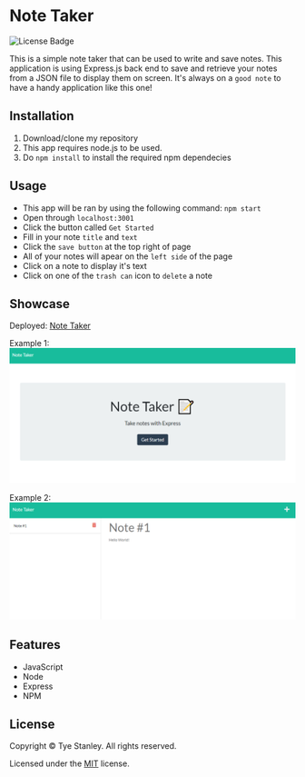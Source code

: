 # Note Taker

![License Badge](https://img.shields.io/github/license/TyeStanley/note-taker)

This is a simple note taker that can be used to write and save notes. This application is using Express.js back end to save and retrieve your notes from a JSON file to display them on screen. It's always on a `good note` to have a handy application like this one!

## Installation

1. Download/clone my repository
2. This app requires node.js to be used.
3. Do `npm install` to install the required npm dependecies

## Usage

* This app will be ran by using the following command: `npm start`
* Open through `localhost:3001`
* Click the button called `Get Started`
* Fill in your note `title` and `text`
* Click the `save button` at the top right of page
* All of your notes will apear on the `left side` of the page
* Click on a note to display it's text
* Click on one of the `trash can` icon to `delete` a note

## Showcase

Deployed: [Note Taker](https://tye-note-taker.herokuapp.com/)

Example 1:
![Example-1](./public/assets/images/note-taker1.PNG)

Example 2: 
![Example-2](./public/assets/images/note-taker2.PNG)

## Features

* JavaScript
* Node
* Express
* NPM

## License

Copyright &copy; Tye Stanley. All rights reserved.
  
  Licensed under the [MIT](LICENSE) license.